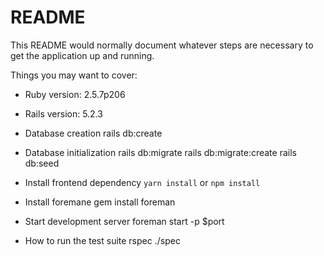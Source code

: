 # README

This README would normally document whatever steps are necessary to get the
application up and running.

Things you may want to cover:

* Ruby version: 2.5.7p206

* Rails version: 5.2.3

* Database creation
rails db:create

* Database initialization
rails db:migrate
rails db:migrate:create
rails db:seed

* Install frontend dependency
`yarn install` or `npm install`

* Install foremane
gem install foreman

* Start development server
foreman start -p $port

* How to run the test suite
rspec ./spec
